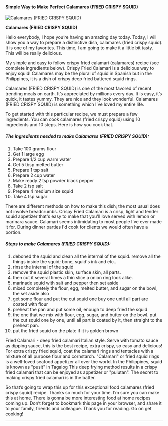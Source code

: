             

#### Simple Way to Make Perfect Calamares (FRIED CRISPY SQUID)

![Calamares (FRIED CRISPY SQUID)](https://img-global.cpcdn.com/recipes/46123671/751x532cq70/calamares-fried-crispy-squid-recipe-main-photo.jpg)

**Calamares (FRIED CRISPY SQUID)**

Hello everybody, I hope you’re having an amazing day today. Today, I will show you a way to prepare a distinctive dish, calamares (fried crispy squid). It is one of my favorites. This time, I am going to make it a little bit tasty. This will be really delicious.

My simple and easy to follow crispy fried calamari (calamares) recipe (see complete ingredients below). Crispy Fried Calamari is a delicious way to enjoy squid! Calamares may be the plural of squid in Spanish but in the Philippines, it is a dish of crispy deep fried battered squid rings.

Calamares (FRIED CRISPY SQUID) is one of the most favored of recent trending meals on earth. It’s appreciated by millions every day. It is easy, it’s quick, it tastes yummy. They are nice and they look wonderful. Calamares (FRIED CRISPY SQUID) is something which I’ve loved my entire life.

To get started with this particular recipe, we must prepare a few ingredients. You can cook calamares (fried crispy squid) using 10 ingredients and 10 steps. Here is how you cook that.

##### The ingredients needed to make Calamares (FRIED CRISPY SQUID):

1.  Take 100 grams flour
2.  Get 1 large egg
3.  Prepare 1/2 cup warm water
4.  Get 5 tbsp melted butter
5.  Prepare 1 tsp salt
6.  Prepare 2 cup water
7.  Make ready 2 tsp powder black pepper
8.  Take 2 tsp salt
9.  Prepare 4 medium size squid
10.  Take 4 tsp sugar

There are different methods on how to make this dish; the most usual does not involve breadcrumbs. Crispy Fried Calamari is a crisp, light and tender squid appetizer that's easy to make that you'll love served with lemon or marinara sauce. Calamari seems intimidating to most people I've ever made it for. During dinner parties I'd cook for clients we would often have a portion.

##### Steps to make Calamares (FRIED CRISPY SQUID):

1.  deboned the squid and clean all the internal of the squid. remove all the things inside the squid; bone, squid's ink and etc..
2.  rinse the internal of the squid
3.  remove the squid plastic skin, surface skin, all parts.
4.  then cut it several times a thin slice a onion ring look alike.
5.  marinade squid with salt and pepper then set aside
6.  mixed completely the flour, egg, melted butter, and sugar on the bowl, the set aside also
7.  get some flour and put the cut squid one buy one until all part are coated with flour
8.  preheat the pan and put some oil, enough to deep fried the squid
9.  the one that we mix with flour, egg, sugar, and butter on the bowl. put the cut squid one by one, until all part is coated by it, then straight to the preheat pan.
10.  put the fried squid on the plate if it is golden brown

Fried Calamari - deep fried calamari Italian style. Serve with tomato sauce as dipping sauce, this is the best recipe, extra crispy, so easy and delicious! For extra crispy fried squid, coat the calamari rings and tentacles with a mixture of all purpose flour and cornstarch. "Calamari" or fried squid rings is a well-loved seafood appetizer all over the world. In the Philippines, squid is known as "pusit" in Tagalog This deep frying method results in a crispy fried calamari that can be enjoyed as appetizer or "pulutan". The secret to making crispy fried calamari is in the batter.

So that’s going to wrap this up for this exceptional food calamares (fried crispy squid) recipe. Thanks so much for your time. I’m sure you can make this at home. There is gonna be more interesting food at home recipes coming up. Don’t forget to bookmark this page in your browser, and share it to your family, friends and colleague. Thank you for reading. Go on get cooking!

* * *